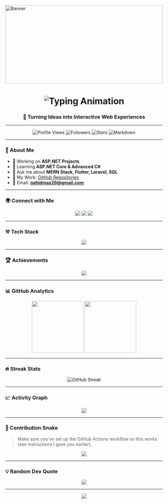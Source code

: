<!-- Profile Banner -->
<img src="https://media.giphy.com/media/VTtANKl0beDFQRLDTh/giphy.gif" width="100%" height="250px" alt="Banner" />

<!-- Typing Animation -->
<h1 align="center">
  <img src="https://readme-typing-svg.herokuapp.com?font=Fira+Code&size=28&duration=2500&pause=1000&color=00F79C&center=true&vCenter=true&width=700&lines=Hi+%F0%9F%91%8B%2C+I'm+Md+Nahid+Hossain;Frontend+Developer+from+Bangladesh;MERN+Stack+Enthusiast;ASP.NET+Learner;Always+Learning+New+Things" alt="Typing Animation" />
</h1>

<h3 align="center">🚀 Turning Ideas into Interactive Web Experiences</h3>

---

<p align="center">
  <img src="https://komarev.com/ghpvc/?username=nahidhossain143&label=Profile%20Views&color=0e75b6&style=for-the-badge" alt="Profile Views" />
  <img src="https://img.shields.io/github/followers/nahidhossain143?label=Followers&style=for-the-badge" alt="Followers" />
  <img src="https://img.shields.io/github/stars/nahidhossain143?label=Stars&style=for-the-badge" alt="Stars" />
  <img src="https://img.shields.io/badge/Made%20with-Markdown-1f425f.svg?style=for-the-badge" alt="Markdown" />
</p>

---

### 🌟 About Me
- 🔭 Working on **ASP.NET Projects**  
- 🌱 Learning **ASP.NET Core & Advanced C#**  
- 💬 Ask me about **MERN Stack, Flutter, Laravel, SQL**  
- 📂 My Work: [GitHub Repositories](https://github.com/nahidhossain143?tab=repositories)  
- 📧 Email: **[nahidmax26@gmail.com](mailto:nahidmax26@gmail.com)**  

---

### 🌍 Connect with Me
<p align="center">
<a href="https://linkedin.com/in/nahid-hossain143"><img src="https://img.shields.io/badge/LinkedIn-0A66C2?style=for-the-badge&logo=linkedin&logoColor=white"/></a>
<a href="https://fb.com/nahid.h143"><img src="https://img.shields.io/badge/Facebook-1877F2?style=for-the-badge&logo=facebook&logoColor=white"/></a>
<a href="https://instagram.com/nahid.h143"><img src="https://img.shields.io/badge/Instagram-E4405F?style=for-the-badge&logo=instagram&logoColor=white"/></a>
</p>

---

### ⚒ Tech Stack
<p align="center">
  <img src="https://skillicons.dev/icons?i=c,cpp,cs,java,python,php,html,css,bootstrap,tailwind,js,react,nodejs,express,mongodb,mysql,laravel,dotnet,flutter,firebase,figma" />
</p>

---

### 🏆 Achievements
<p align="center">
  <img src="https://github-profile-trophy.vercel.app/?username=nahidhossain143&theme=radical&row=1&column=6" />
</p>

---

### 📊 GitHub Analytics
<p align="center">
  <img src="https://github-readme-stats.vercel.app/api?username=nahidhossain143&show_icons=true&theme=radical" height="165" />
  <img src="https://github-readme-stats.vercel.app/api/top-langs/?username=nahidhossain143&layout=compact&theme=radical" height="165" />
</p>

---

### 🔥 Streak Stats
<p align="center">
  <img src="https://streak-stats.demolab.com?user=nahidhossain143&theme=tokyonight" alt="GitHub Streak" />
</p>

---

### 📈 Activity Graph
<p align="center">
  <img src="https://github-readme-activity-graph.vercel.app/graph?username=nahidhossain143&theme=react-dark&hide_border=true" />
</p>

---

### 🐍 Contribution Snake
> Make sure you’ve set up the GitHub Actions workflow so this works (see instructions I gave you earlier).
<p align="center">
  <img src="https://raw.githubusercontent.com/nahidhossain143/nahidhossain143/main/dist/snake.svg" />
</p>

---

### 💡 Random Dev Quote
<p align="center">
  <img src="https://quotes-github-readme.vercel.app/api?type=horizontal&theme=radical" />
</p>

---

<!-- Footer Wave -->
<p align="center">
  <img src="https://capsule-render.vercel.app/api?type=waving&color=gradient&height=90&section=footer"/>
</p>
